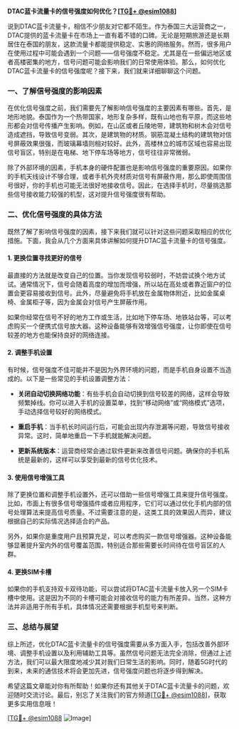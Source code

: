 **DTAC蓝卡流量卡的信号强度如何优化？[[TG💪+ @esim1088](https://t.me/s/esim1088)]**

说到DTAC蓝卡流量卡，相信不少朋友对它都不陌生。作为泰国三大运营商之一，DTAC提供的蓝卡流量卡在市场上一直有着不错的口碑。无论是短期旅游还是长期居住在泰国的朋友，这款流量卡都能提供稳定、实惠的网络服务。然而，很多用户在使用过程中可能会遇到一个问题——信号强度不稳定。尤其是在一些偏远地区或者高楼密集的地方，信号问题可能会影响我们的日常使用体验。那么，如何优化DTAC蓝卡流量卡的信号强度呢？接下来，我们就来详细聊聊这个问题。

### 一、了解信号强度的影响因素

在优化信号强度之前，我们需要先了解影响信号强度的主要因素有哪些。首先，是地形地貌。泰国作为一个热带国家，地形复杂多样，既有山地也有平原，而这些地形都会对信号传播产生影响。例如，在山区或者丘陵地带，建筑物和树木会对信号造成遮挡，导致信号变弱。其次，是建筑物的材质。钢筋混凝土结构的建筑物对信号屏蔽效果很强，而玻璃幕墙则相对较好。此外，高楼林立的城市区域也容易出现信号盲区，特别是在电梯、地下停车场等地方，信号往往非常微弱。

除了外部环境的因素，手机本身的硬件配置也是影响信号强度的重要原因。如果你的手机天线设计不够合理，或者手机外壳材质对信号有屏蔽作用，那么即使周围信号很好，你的手机也可能无法很好地接收信号。因此，在选择手机时，尽量挑选那些信号接收能力较强的机型，这对提升信号强度很有帮助。

### 二、优化信号强度的具体方法

既然了解了影响信号强度的因素，接下来我们就可以针对这些问题采取相应的优化措施。下面，我会从几个方面来具体讲解如何提升DTAC蓝卡流量卡的信号强度。

#### 1. 更换位置寻找更好的信号

最直接的方法就是改变自己的位置。当你发现信号较弱时，不妨尝试换个地方试试。通常情况下，信号会随着高度的增加而增强，所以站在高处或者靠近窗户的位置会更容易接收到信号。此外，尽量避免将手机放在金属物体附近，比如金属桌椅、金属柜子等，因为金属会对信号产生屏蔽作用。

如果你经常在信号不好的地方工作或生活，比如地下停车场、地铁站台等，可以考虑购买一个便携式信号放大器。这种设备能够有效增强信号强度，让你即使在信号较差的地方也能保持良好的网络连接。

#### 2. 调整手机设置

有时候，信号强度不佳可能并不是因为外界环境的问题，而是手机自身设置不当造成的。以下是一些常见的手机设置调整方法：

- **关闭自动切换网络功能**：有些手机会自动切换到信号较差的网络，这样会导致频繁掉线。你可以进入手机的设置菜单，找到“移动网络”或“网络模式”选项，手动选择信号较好的网络模式。
  
- **重启手机**：当手机长时间运行后，可能会出现内存泄漏等问题，导致信号接收异常。这时，简单地重启一下手机就能解决问题。

- **更新系统版本**：运营商经常会通过软件更新来改善信号问题。确保你的手机系统是最新的，这样可以享受到最新的信号优化技术。

#### 3. 使用信号增强工具

除了更换位置和调整手机设置外，还可以借助一些信号增强工具来提升信号强度。比如，市面上有很多信号增强插件或者应用程序，它们可以通过优化手机内部的信号处理算法来提高信号质量。不过需要注意的是，这类工具的效果因人而异，建议根据自己的实际情况选择适合的产品。

另外，如果你是重度用户且预算充足，可以考虑购买一款信号增强器。这种设备能够显著提升室内外的信号覆盖范围，特别适合那些需要长时间待在信号盲区的人群。

#### 4. 更换SIM卡槽

如果你的手机支持双卡双待功能，可以尝试将DTAC蓝卡流量卡放入另一个SIM卡槽中使用。这是因为不同的卡槽可能会对接收信号的能力有所差异。当然，这种方法并非适用于所有手机，具体情况还需要根据手机型号来判断。

### 三、总结与展望

综上所述，优化DTAC蓝卡流量卡的信号强度需要从多方面入手，包括改善外部环境、调整手机设置以及利用辅助工具等。虽然信号问题无法完全消除，但通过上述方法，我们可以最大限度地减少其对我们日常生活的影响。同时，随着5G时代的到来，未来的通信技术将会更加先进，信号强度问题也将逐步得到解决。

希望这篇文章能对你有所帮助！如果你还有其他关于DTAC蓝卡流量卡的问题，欢迎随时交流讨论。最后，别忘了关注我们的官方频道[[TG💪+ @esim1088](https://t.me/s/esim1088)]，获取更多实用信息哦！

[[TG💪+ @esim1088](https://t.me/s/esim1088) ![Image](https://i.postimg.cc/4NQfJmqS/Snipaste-2025-05-13-00-14-12.png)]